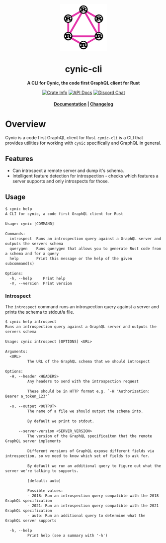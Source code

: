 <div align="center">
  <img src="https://github.com/obmarg/cynic/raw/main/logo.png" width="150"/>
  <h1>cynic-cli</h1>

  <p>
    <strong>A CLI for Cynic, the code first GraphQL client for Rust</strong>
  </p>

  <p>
    <a href="https://crates.io/crates/cynic"><img alt="Crate Info" src="https://img.shields.io/crates/v/cynic.svg"/></a>
    <a href="https://docs.rs/cynic/"><img alt="API Docs" src="https://img.shields.io/badge/docs.rs-cynic-green"/></a>
    <a href="https://discord.gg/Y5xDmDP"><img alt="Discord Chat" src="https://img.shields.io/discord/754633560933269544"/></a>
  </p>

  <h4>
    <a href="https://cynic-rs.dev">Documentation</a>
    <span> | </span>
    <a href="https://github.com/obmarg/cynic/blob/main/CHANGELOG.md">Changelog</a>
  </h4>
</div>

# Overview

Cynic is a code first GraphQL client for Rust. `cynic-cli` is a CLI that
provides utilities for working with `cynic` specifically and GraphQL in
general.

## Features

- Can introspect a remote server and dump it's schema.
- Intelligent feature detection for introspection - checks which features a
  server supports and only introspects for those.

## Usage

```console
$ cynic help
A CLI for cynic, a code first GraphQL client for Rust

Usage: cynic [COMMAND]

Commands:
  introspect  Runs an introspection query against a GraphQL server and outputs the servers schema
  querygen    Runs querygen that allows you to generate Rust code from a schema and for a query
  help        Print this message or the help of the given subcommand(s)

Options:
  -h, --help     Print help
  -V, --version  Print version

```

### Introspect

The `introspect` command runs an introspection query against a server and
prints the schema to stdout/a file.

```console
$ cynic help introspect
Runs an introspection query against a GraphQL server and outputs the servers schema

Usage: cynic introspect [OPTIONS] <URL>

Arguments:
  <URL>
          The URL of the GraphQL schema that we should introspect

Options:
  -H, --header <HEADERS>
          Any headers to send with the introspection request
          
          These should be in HTTP format e.g. `-H "Authorization: Bearer a_token_123"`

  -o, --output <OUTPUT>
          The name of a file we should output the schema into.
          
          By default we print to stdout.

      --server-version <SERVER_VERSION>
          The version of the GraphQL specificaiton that the remote GraphQL server implements
          
          Different versions of GraphQL expose different fields via introspection, so we need to know which set of fields to ask for.
          
          By default we run an additional query to figure out what the server we're talking to supports.
          
          [default: auto]

          Possible values:
          - 2018: Run an introspection query compatible with the 2018 GraphQL specification
          - 2021: Run an introspection query compatible with the 2021 GraphQL specification
          - auto: Run an additional query to determine what the GraphQL server supports

  -h, --help
          Print help (see a summary with '-h')

```
